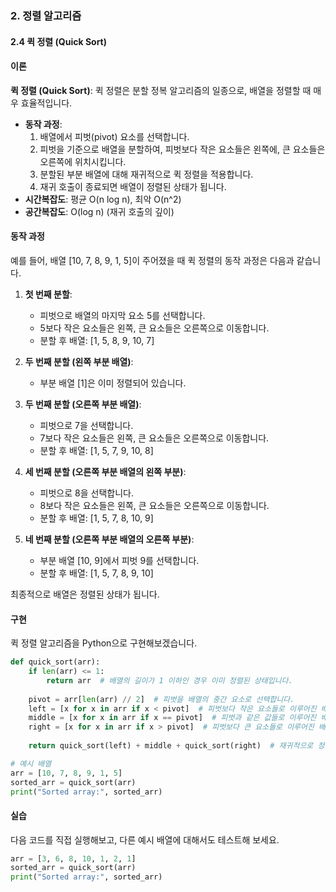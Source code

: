 ### 2. 정렬 알고리즘 

#### 2.4 퀵 정렬 (Quick Sort)

#### 이론
**퀵 정렬 (Quick Sort)**: 퀵 정렬은 분할 정복 알고리즘의 일종으로, 배열을 정렬할 때 매우 효율적입니다.
- **동작 과정**:
  1. 배열에서 피벗(pivot) 요소를 선택합니다.
  2. 피벗을 기준으로 배열을 분할하여, 피벗보다 작은 요소들은 왼쪽에, 큰 요소들은 오른쪽에 위치시킵니다.
  3. 분할된 부분 배열에 대해 재귀적으로 퀵 정렬을 적용합니다.
  4. 재귀 호출이 종료되면 배열이 정렬된 상태가 됩니다.
- **시간복잡도**: 평균 O(n log n), 최악 O(n^2)
- **공간복잡도**: O(log n) (재귀 호출의 깊이)

#### 동작 과정
예를 들어, 배열 [10, 7, 8, 9, 1, 5]이 주어졌을 때 퀵 정렬의 동작 과정은 다음과 같습니다.

1. **첫 번째 분할**:
   - 피벗으로 배열의 마지막 요소 5를 선택합니다.
   - 5보다 작은 요소들은 왼쪽, 큰 요소들은 오른쪽으로 이동합니다.
   - 분할 후 배열: [1, 5, 8, 9, 10, 7]

2. **두 번째 분할 (왼쪽 부분 배열)**:
   - 부분 배열 [1]은 이미 정렬되어 있습니다.

3. **두 번째 분할 (오른쪽 부분 배열)**:
   - 피벗으로 7을 선택합니다.
   - 7보다 작은 요소들은 왼쪽, 큰 요소들은 오른쪽으로 이동합니다.
   - 분할 후 배열: [1, 5, 7, 9, 10, 8]

4. **세 번째 분할 (오른쪽 부분 배열의 왼쪽 부분)**:
   - 피벗으로 8을 선택합니다.
   - 8보다 작은 요소들은 왼쪽, 큰 요소들은 오른쪽으로 이동합니다.
   - 분할 후 배열: [1, 5, 7, 8, 10, 9]

5. **네 번째 분할 (오른쪽 부분 배열의 오른쪽 부분)**:
   - 부분 배열 [10, 9]에서 피벗 9를 선택합니다.
   - 분할 후 배열: [1, 5, 7, 8, 9, 10]

최종적으로 배열은 정렬된 상태가 됩니다.

#### 구현
퀵 정렬 알고리즘을 Python으로 구현해보겠습니다.

```python
def quick_sort(arr):
    if len(arr) <= 1:
        return arr  # 배열의 길이가 1 이하인 경우 이미 정렬된 상태입니다.
    
    pivot = arr[len(arr) // 2]  # 피벗을 배열의 중간 요소로 선택합니다.
    left = [x for x in arr if x < pivot]  # 피벗보다 작은 요소들로 이루어진 배열.
    middle = [x for x in arr if x == pivot]  # 피벗과 같은 값들로 이루어진 배열.
    right = [x for x in arr if x > pivot]  # 피벗보다 큰 요소들로 이루어진 배열.
    
    return quick_sort(left) + middle + quick_sort(right)  # 재귀적으로 정렬하여 병합합니다.

# 예시 배열
arr = [10, 7, 8, 9, 1, 5]
sorted_arr = quick_sort(arr)
print("Sorted array:", sorted_arr)
```

#### 실습
다음 코드를 직접 실행해보고, 다른 예시 배열에 대해서도 테스트해 보세요.

```python
arr = [3, 6, 8, 10, 1, 2, 1]
sorted_arr = quick_sort(arr)
print("Sorted array:", sorted_arr)
```
